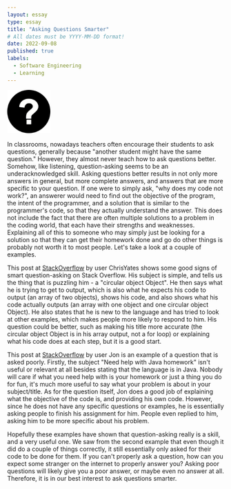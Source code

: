 ```yaml
---
layout: essay
type: essay
title: "Asking Questions Smarter"
# All dates must be YYYY-MM-DD format!
date: 2022-09-08
published: true
labels:
  - Software Engineering
  - Learning
---
```


<img width="100px" class="rounded float-start pe-4" src="../img/Question Mark.jpg">

In classrooms, nowadays teachers often encourage their students to ask questions, generally because "another student might have the same question." However, they almost never teach how to ask questions better. Somehow, like listening, question-asking seems to be an underacknowledged skill. Asking questions better results in not only more answers in general, but more complete answers, and answers that are more specific to your question. If one were to simply ask, "why does my code not work?", an answerer would need to find out the objective of the program, the intent of the programmer, and a solution that is similar to the programmer's code, so that they actually understand the answer. This does not include the fact that there are often multiple solutions to a problem in the coding world, that each have their strengths and weaknesses. Explaining all of this to someone who may simply just be looking for a solution so that they can get their homework done and go do other things is probably not worth it to most people. Let's take a look at a couple of examples.

This post at <a href="https://stackoverflow.com/questions/70137276/circular-object-object-in-for-loop-javascript">StackOverflow</a> by user ChrisYates shows some good signs of smart question-asking on Stack Overflow. His subject is simple, and tells us the thing that is puzzling him - a "circular object Object". He then says what he is trying to get to output, which is also what he expects his code to output (an array of two objects), shows his code, and also shows what his code actually outputs (an array with one object and one circular object Object). He also states that he is new to the language and has tried to look at other examples, which makes people more likely to respond to him. His question could be better, such as making his title more accurate (the circular object Object is in his array output, not a for loop) or explaining what his code does at each step, but it is a good start.

This post at <a href="https://stackoverflow.com/questions/3709179/need-help-with-java-homework">StackOverflow</a> by user Jon is an example of a question that is asked poorly. Firstly, the subject "Need help with Java homework" isn't useful or relevant at all besides stating that the language is in Java. Nobody will care if what you need help with is your homework or just a thing you do for fun, it's much more useful to say what your problem is about in your subject/title. As for the question itself, Jon does a good job of explaining what the objective of the code is, and providing his own code. However, since he does not have any specific questions or examples, he is essentially asking people to finish his assignment for him. People even replied to him, asking him to be more specific about his problem.

Hopefully these examples have shown that question-asking really is a skill, and a very useful one. We saw from the second example that even though it did do a couple of things correctly, it still essentially only asked for their code to be done for them. If you can't properly ask a question, how can you expect some stranger on the internet to properly answer you? Asking poor questions will likely give you a poor answer, or maybe even no answer at all. Therefore, it is in our best interest to ask questions smarter.
